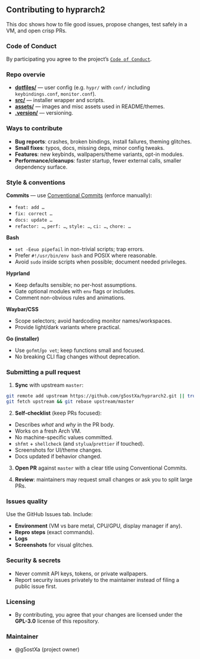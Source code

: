 ## Contributing to **hyprarch2**
This doc shows how to file good issues, propose changes, test safely in a VM, and open crisp PRs.

### Code of Conduct
By participating you agree to the project’s [`Code of Conduct`](/CODE_OF_CONDUCT.md).

### Repo overvie
- [**dotfiles/**](/dotfiles) — user config (e.g. `hypr/` with `conf/` including `keybindings.conf`, `monitor.conf`).
- [**src/**](/src) — installer wrapper and scripts.
- [**assets/**](/assets) — images and misc assets used in README/themes.
- [**.version/**](/.version) — versioning.
    
### Ways to contribute
- **Bug reports**: crashes, broken bindings, install failures, theming glitches.
- **Small fixes**: typos, docs, missing deps, minor config tweaks.
- **Features**: new keybinds, wallpapers/theme variants, opt-in modules.
- **Performance/cleanups**: faster startup, fewer external calls, smaller dependency surface.

### Style & conventions
**Commits** — use [Conventional Commits](https://www.conventionalcommits.org/) (enforce manually):
- `feat: add …`
- `fix: correct …`
- `docs: update …`
- `refactor: …`, `perf: …`, `style: …`, `ci: …`, `chore: …`

**Bash**
- `set -Eeuo pipefail` in non-trivial scripts; trap errors.
- Prefer `#!/usr/bin/env bash` and POSIX where reasonable.
- Avoid `sudo` inside scripts when possible; document needed privileges.
    
**Hyprland**
- Keep defaults sensible; no per-host assumptions.
- Gate optional modules with `env` flags or includes.
- Comment non-obvious rules and animations.
    
**Waybar/CSS**
- Scope selectors; avoid hardcoding monitor names/workspaces.    
- Provide light/dark variants where practical.
    
**Go (installer)**
- Use `gofmt`/`go vet`; keep functions small and focused.
- No breaking CLI flag changes without deprecation.
    
### Submitting a pull request
1. **Sync** with upstream `master`:
```bash
git remote add upstream https://github.com/g5ostXa/hyprarch2.git || true
git fetch upstream && git rebase upstream/master
```
    
2. **Self-checklist** (keep PRs focused):
- Describes _what_ and _why_ in the PR body.
-  Works on a fresh Arch VM.
-  No machine-specific values committed.
-  `shfmt` + `shellcheck` (and `stylua`/`prettier` if touched).
-  Screenshots for UI/theme changes.
-  Docs updated if behavior changed.
        
3. **Open PR** against `master` with a clear title using Conventional Commits.
    
4. **Review**: maintainers may request small changes or ask you to split large PRs.
    
### Issues quality
Use the GitHub Issues tab. Include:
- **Environment** (VM vs bare metal, CPU/GPU, display manager if any).
- **Repro steps** (exact commands).
- **Logs**
- **Screenshots** for visual glitches.

### Security & secrets
- Never commit API keys, tokens, or private wallpapers.
- Report security issues privately to the maintainer instead of filing a public issue first.
    
### Licensing
- By contributing, you agree that your changes are licensed under the **GPL-3.0** license of this repository.

### Maintainer
- @g5ostXa (project owner)
